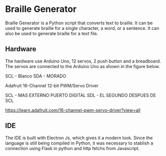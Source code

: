 # Braille Generator

Braille Generator is a Python script that converts text to braille. It can be used to generate braille for a single character, a word, or a sentence. It can also be used to generate braille for a text file.

## Hardware

The hardware use Arduino Uno, 12 servos, 2 push button and a breadboard. The servos are connected to the Arduino Uno as shown in the figure below.

SCL - Blanco
SDA - MORADO

Adafruit 16-Channel 12-bit PWM/Servo Driver

SCL - MAS EXTERNO PUERTO DIGITAL
SDL - EL SEGUNDO DESPUES DE SCL

https://learn.adafruit.com/16-channel-pwm-servo-driver?view=all 
 
## IDE

The IDE is built with Electron Js, which gives it a modern look. Since the language is still being compiled in Python, it was necessary to stablish a connection using Flask in python and http fetchs from Javascript.


